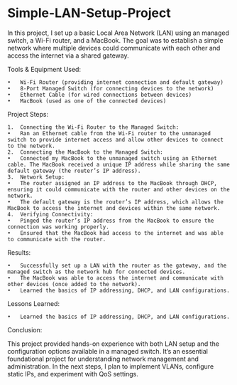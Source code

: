 # Simple-LAN-Setup-Project
In this project, I set up a basic Local Area Network (LAN) using an managed switch, a Wi-Fi router, and a MacBook. The goal was to establish a simple network where multiple devices could communicate with each other and access the internet via a shared gateway.

Tools & Equipment Used:

	•	Wi-Fi Router (providing internet connection and default gateway)
	•	8-Port Managed Switch (for connecting devices to the network)
	•	Ethernet Cable (for wired connections between devices)
	•	MacBook (used as one of the connected devices)

Project Steps:

	1.	Connecting the Wi-Fi Router to the Managed Switch:
	•	Ran an Ethernet cable from the Wi-Fi router to the unmanaged switch to provide internet access and allow other devices to connect to the network.
	2.	Connecting the MacBook to the Managed Switch:
	•	Connected my MacBook to the unmanaged switch using an Ethernet cable. The MacBook received a unique IP address while sharing the same default gateway (the router’s IP address).
	3.	Network Setup:
	•	The router assigned an IP address to the MacBook through DHCP, ensuring it could communicate with the router and other devices on the network.
	•	The default gateway is the router’s IP address, which allows the MacBook to access the internet and devices within the same network.
	4.	Verifying Connectivity:
	•	Pinged the router’s IP address from the MacBook to ensure the connection was working properly.
	•	Ensured that the MacBook had access to the internet and was able to communicate with the router.

Results:

	•	Successfully set up a LAN with the router as the gateway, and the managed switch as the network hub for connected devices.
	•	The MacBook was able to access the internet and communicate with other devices (once added to the network).
	•	Learned the basics of IP addressing, DHCP, and LAN configurations.

Lessons Learned:

	•	Learned the basics of IP addressing, DHCP, and LAN configurations.

Conclusion:

This project provided hands-on experience with both LAN setup and the configuration options available in a managed switch. It’s an essential foundational project for understanding network management and administration. In the next steps, I plan to implement VLANs, configure static IPs, and experiment with QoS settings.

